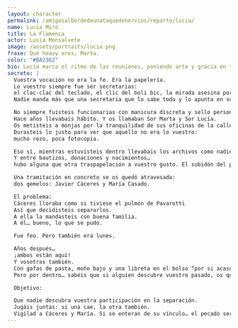 ```yaml
---
layout: character
permalink: /amigasalbordedeunataquedenervios/reparto/lucia/
name: Lucia Miró
title: La Flamenca
actor: Lucia Monsalvete
image: /assets/portraits/lucia.png
frase: Qué heavy eres, Marta.
color: "#BA2362"
bio: Lucía marca el ritmo de las reuniones, poniendo arte y gracia en todo lo que toca. Siempre encuentra el lado luminoso y suele enterarse de las cosas un poco antes que los demás, aunque no siempre cuente todo lo que sabe. Le gusta repetir que “con Natita nunca sabes por dónde va a salir”. Hace unos años se metió a monja con su hermana Marta pero enseguida las dos se dieron cuenta de que eso no era lo suyo, aunque ese pasado aun las persigue en esta velada.
secreto: |
  Vuestra vocación no era la fe. Era la papelería.
  Lo vuestro siempre fue ser secretarias:
  el clac-clac del teclado, el clic del boli bic, la mirada asesina por encima de las gafas de pasta gordas…
  Nadie manda más que una secretaria que lo sabe todo y lo apunta en su agenda de anillas.

  No siempre fuisteis funcionarias con manicura discreta y sello personalizado.
  Hace años llevabais hábito. Y os llamaban Sor Marta y Sor Lucía.
  Os metisteis a monjas por la tranquilidad de sus oficinas de la calle Añastro.
  Durasteis lo justo para ver que aquello no era lo vuestro:
  mucho rezo, poca fotocopia.

  Eso sí, mientras estuvisteis dentro lle­vabais los archivos como nadie.
  Y entre bautizos, donaciones y nacimientos…
  hubo alguna que otra traspapelación a vuestro gusto. El subidón del poder se sentía como cuando le decís a un despistao con la declaración de la renta que le falta el modelo A.4.

  Una tramitación en concreto se os quedó atravesada:
  dos gemelos: Javier Cáceres y María Casado.

  El problema:
  Cáceres lloraba como si tiviese el pulmón de Pavarotti
  Así que decidisteis separarlos.
  A ella la mandasteis con buena familia.
  A él… bueno, lo que se pudo.

  Fue feo. Pero también era lunes.

  Años después…
  ¡ambos están aquí!
  Y vosotras también.
  Con gafas de pasta, moño bajo y una libreta en el bolso “por si acaso”.
  Pero por dentro… sabéis que si alguien descubre vuestro pasado, os quitan la placa de empleadas del mes.

  Objetivo:

  Que nadie descubra vuestra participación en la separación.
  Jugáis juntas: si una cae, la otra también.
  Vigilad a Cáceres y María. Si se enteran de su vínculo… el pecado será público.
---
```

